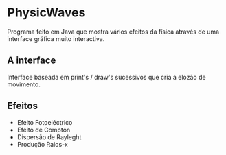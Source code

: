 PhysicWaves
===========

Programa feito em Java que mostra vários efeitos da física através de uma interface gráfica muito interactiva.

## A interface
Interface baseada em print's / draw's sucessivos que cria a elozão de movimento.

## Efeitos
+ Efeito Fotoeléctrico
+ Efeito de Compton
+ Dispersão de Rayleght
+ Produção Raios-x

